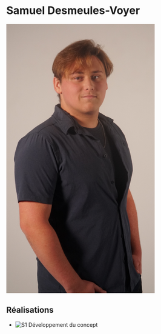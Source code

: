 # Samuel Desmeules-Voyer 

![Samuel_Desmeules_Voyer](../img/samuel_desmeules-voyer.webp)

 ## Réalisations

 <!-- Une image par semaine de la réalisation dont tu es le plus fier avec une légende -->

* ![S1 Développement du concept](https://fakeimg.pl/400x400?text=Concept)
